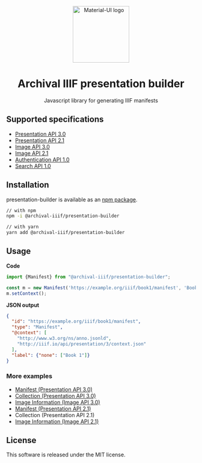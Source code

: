 <p align="center">
  <a href="https://material-ui.com/" rel="noopener" target="_blank"><img width="150" src="https://archival-iiif.github.io/logos/iiif.png" alt="Material-UI logo"></a>
</p>

<h1 align="center">Archival IIIF presentation builder</h1>

<div align="center">Javascript library for generating IIIF manifests</div>


## Supported specifications

* [Presentation API 3.0](https://iiif.io/api/presentation/3.0/)
* [Presentation API 2.1](https://iiif.io/api/presentation/2.1/)
* [Image API 3.0](https://iiif.io/api/image/3.0/)
* [Image API 2.1](https://iiif.io/api/image/2.1/)
* [Authentication API 1.0](https://iiif.io/api/auth/1.0/)
* [Search API 1.0](https://iiif.io/api/search/1.0/)

## Installation

presentation-builder is available as an [npm package](https://www.npmjs.com/package/@archival-iiif/presentation-builder).

```sh
// with npm
npm -i @archival-iiif/presentation-builder

// with yarn
yarn add @archival-iiif/presentation-builder
```

## Usage

**Code**

```typescript
import {Manifest} from "@archival-iiif/presentation-builder";

const m = new Manifest('https://example.org/iiif/book1/manifest', 'Book 1');
m.setContext();
```

**JSON output**

```json
{
  "id": "https://example.org/iiif/book1/manifest", 
  "type": "Manifest",
  "@context": [
    "http://www.w3.org/ns/anno.jsonld",
    "http://iiif.io/api/presentation/3/context.json"
  ],
  "label": {"none": ["Book 1"]}
}
```

### More examples

* [Manifest (Presentation API 3.0)](https://github.com/archival-IIIF/presentation-builder/blob/master/doc/examples/manifest-v3.md)
* [Collection (Presentation API 3.0)](https://github.com/archival-IIIF/presentation-builder/blob/master/doc/examples/collection-v3.md)
* [Image Information (Image API 3.0)](https://github.com/archival-IIIF/presentation-builder/blob/master/doc/examples/image-v3.md)
* [Manifest (Presentation API 2.1)](https://github.com/archival-IIIF/presentation-builder/blob/master/doc/examples/manifest-v2.md)
* Collection (Presentation API 2.1)
* [Image Information (Image API 2.1)](https://github.com/archival-IIIF/presentation-builder/blob/master/doc/examples/image-v2.md)

## License

This software is released under the MIT license.
